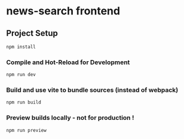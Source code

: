 # news-search frontend

## Project Setup

```sh
npm install
```

### Compile and Hot-Reload for Development

```sh
npm run dev
```

### Build and use vite to bundle sources (instead of webpack)

```sh
npm run build
```

### Preview builds locally - not for production ! 

```sh
npm run preview
```